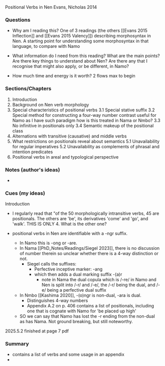 Positional Verbs in Nen
Evans, Nicholas 2014


### Questions
- Why am I reading this?
One of 3 readings (the others [[Evans 2015 Inflection]] and [[Evans 2015 Valency]]) describing morphosyntax in Nen. A starting point for understanding some morphosyntax in that language, to compare with Namo

- What information do I need from this reading?
What are the main points?
Are there key things to understand about Nen?
Are there any that I recognise that might also apply, or be different, in Namo?

- How much time and energy is it worth?
2 flows max to begin


### Sections/Chapters
1. Introduction
2. Background on Nen verb morphology
3. Special characteristics of positional verbs
	3.1 Special stative suffix
	3.2 Special method for constructing a four-way number contrast
		useful for Namo as I have such paradigm
			how is this treated in Nama or Nmbo?
	3.3 No infinitive
		in positionals only
	3.4 Semantic makeup of the positional class
4. Alternations with transitive (causative) and middle verbs
5. What restrictions on positionals reveal about semantics
	5.1 Unavailability for regular imperatives
	5.2 Unavailability as complements of phrasal and intention predicates
6. Positional verbs in areal and typological perspective


### Notes (author's ideas)

- 


### Cues (my ideas)

Introduction
- I regularly read that "of the 50 morphologically intransitive verbs, 45 are positionals. The others are 'be', its derivatives 'come' and 'go', and 'walk'. THIS IS ONLY 4. What is the other one?

- positional verbs in Nen are identifiable with a -ngr suffix. 
	- In Namo this is -ong or -are.
	- In Nama [[PhD_Notes/Readings/Siegel 2023]], there is no discussion of number therein so unclear whether there is a 4-way distinction or not.
		- Siegel calls the suffixes:
			- Perfective inceptive marker: -ang
			- which then adds a dual marking suffix -(a)r
				- note in Nama the dual copula which is /-re/ in Namo and Nen is split into /-r/ and /-e/, the /-r/ being the dual, and /-e/ being a perfective dual suffix
	- In Nmbo [[Kashima 2020]], -(o)ngr is non-dual, -ara is dual. 
		- Distinguishes 4-way numbers
		- Appendix A.2 on p. 406 contains a list of positionals, including one that is cognate with Namo for 'be placed up high'
	- SO we can say that Namo has lost the -r ending from the non-dual as has Nama. Not ground breaking, but still noteworthy.


2025.5.2 finished at page 7 pdf

### Summary

- contains a list of verbs and some usage in an appendix
- 